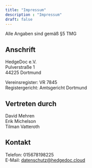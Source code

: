 ```yaml
---
title: "Impressum"
description : "Impressum"
draft: false
---
```

Alle Angaben sind gemäß §5 TMG

## Anschrift
HedgeDoc e.V.  
Pulverstraße 1  
44225 Dortmund

Vereinsregister: VR 7845  
Registergericht: Amtsgericht Dortmund

## Vertreten durch
David Mehren  
Erik Michelson  
Tilman Vatteroth

## Kontakt
Telefon: 015678198225  
E-Mail: datenschutz@hedgedoc.cloud
